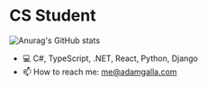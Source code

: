 <h1>CS Student</h1>

![Anurag's GitHub stats](https://github-readme-stats.vercel.app/api?username=AdamGalla&show_icons=true&rank_icon=github&hide=stars&hide_border=true&bg_color=45,22272e,284061,39e8bd&text_color=ffffff&title_color=ffffff&icon_color=39e8bd)

- 💻 C#, TypeScript, .NET, React, Python, Django
- 📫 How to reach me: me@adamgalla.com
